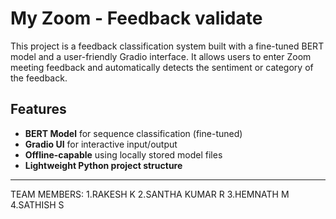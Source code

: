 # My Zoom - Feedback validate

This project is a feedback classification system built with a fine-tuned BERT model and a user-friendly Gradio interface. It allows users to enter Zoom meeting feedback and automatically detects the sentiment or category of the feedback.

## Features

- **BERT Model** for sequence classification (fine-tuned)
- **Gradio UI** for interactive input/output
- **Offline-capable** using locally stored model files
- **Lightweight Python project structure**

-------------------------------

TEAM MEMBERS:
1.RAKESH K
2.SANTHA KUMAR R
3.HEMNATH M
4.SATHISH S